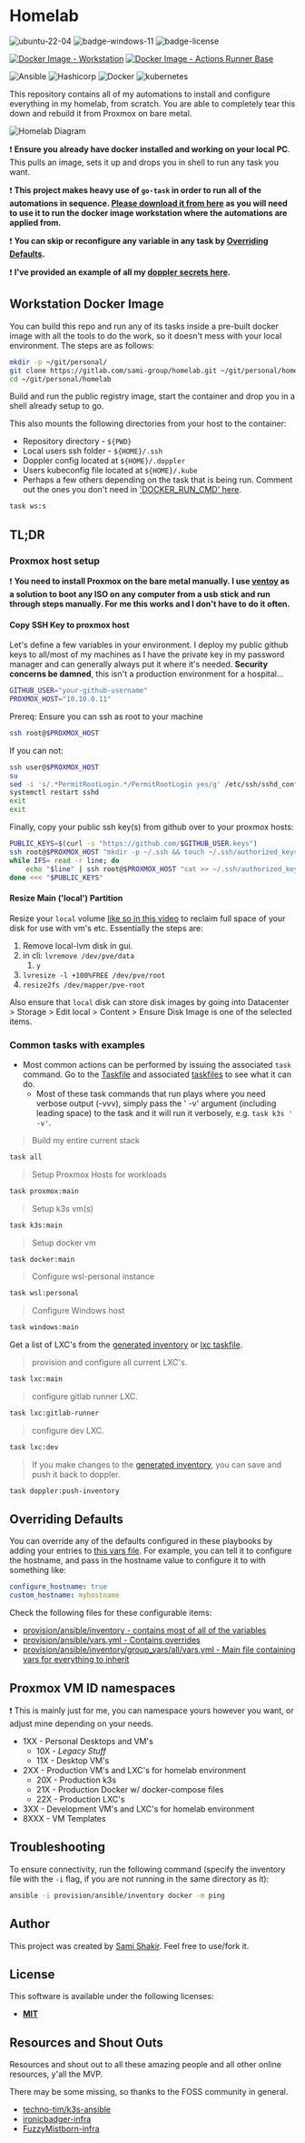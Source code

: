 # Homelab

![ubuntu-22-04](https://img.shields.io/badge/OS-Ubuntu%2022.04-blue)
![badge-windows-11](https://img.shields.io/badge/OS-Windows%2011%2021H2-blue)
![badge-license](https://img.shields.io/badge/License-MIT-informational)

[![Docker Image - Workstation](https://github.com/samis-group/homelab/actions/workflows/docker-image-workstation.yaml/badge.svg?branch=main)](https://github.com/samis-group/homelab/actions/workflows/docker-image-workstation.yaml)
[![Docker Image - Actions Runner Base](https://github.com/samis-group/homelab/actions/workflows/docker-image-actions-runner-base.yaml/badge.svg)](https://github.com/samis-group/homelab/actions/workflows/docker-image-actions-runner-base.yaml)

![Ansible](https://avatars.githubusercontent.com/u/1507452?s=200&v=4)
![Hashicorp](https://avatars.githubusercontent.com/u/761456?s=200&v=4)
![Docker](https://avatars.githubusercontent.com/u/38573177?s=200&v=4)
![kubernetes](https://avatars.githubusercontent.com/u/13629408?s=200&v=4)

This repository contains all of my automations to install and configure everything in my homelab, from scratch. You are able to completely tear this down and rebuild it from Proxmox on bare metal.

![Homelab Diagram](docs/assets/Homelab.png)

❗ **Ensure you already have docker installed and working on your local PC**. This pulls an image, sets it up and drops you in shell to run any task you want.

❗ **This project makes heavy use of `go-task` in order to run all of the automations in sequence. [Please download it from here](https://taskfile.dev/installation/) as you will need to use it to run the docker image workstation where the automations are applied from.**

❗ **You can skip or reconfigure any variable in any task by [Overriding Defaults](#overriding-defaults).**

❗ **I've provided an example of all my [doppler secrets here](docs/doppler_secrets_example.md).**

## Workstation Docker Image

You can build this repo and run any of its tasks inside a pre-built docker image with all the tools to do the work, so it doesn't mess with your local environment. The steps are as follows:

```bash
mkdir -p ~/git/personal/
git clone https://gitlab.com/sami-group/homelab.git ~/git/personal/homelab
cd ~/git/personal/homelab
```

Build and run the public registry image, start the container and drop you in a shell already setup to go.

This also mounts the following directories from your host to the container:

- Repository directory - `${PWD}`
- Local users ssh folder - `${HOME}/.ssh`
- Doppler config located at `${HOME}/.doppler`
- Users kubeconfig file located at `${HOME}/.kube`
- Perhaps a few others depending on the task that is being run. Comment out the ones you don't need in ['DOCKER_RUN_CMD' here](https://gitlab.com/sami-group/homelab/-/blob/main/.taskfiles/Workstation.yml#L9).

```bash
task ws:s
```

## TL;DR

### Proxmox host setup

❗ **You need to install Proxmox on the bare metal manually. I use [ventoy](https://www.ventoy.net/en/index.html) as a solution to boot any ISO on any computer from a usb stick and run through steps manually. For me this works and I don't have to do it often.**

#### Copy SSH Key to proxmox host

Let's define a few variables in your environment. I deploy my public github keys to all/most of my machines as I have the private key in my password manager and can generally always put it where it's needed. **Security concerns be damned**, this isn't a production environment for a hospital...

```bash
GITHUB_USER="your-github-username"
PROXMOX_HOST="10.10.0.11"
```

Prereq: Ensure you can ssh as root to your machine

```bash
ssh root@$PROXMOX_HOST
```

If you can not:

```bash
ssh user@$PROXMOX_HOST
su
sed -i 's/.*PermitRootLogin.*/PermitRootLogin yes/g' /etc/ssh/sshd_config
systemctl restart sshd
exit
exit
```

Finally, copy your public ssh key(s) from github over to your proxmox hosts:

```bash
PUBLIC_KEYS=$(curl -s "https://github.com/$GITHUB_USER.keys")
ssh root@$PROXMOX_HOST "mkdir -p ~/.ssh && touch ~/.ssh/authorized_keys"
while IFS= read -r line; do
    echo "$line" | ssh root@$PROXMOX_HOST "cat >> ~/.ssh/authorized_keys"
done <<< "$PUBLIC_KEYS"
```

#### Resize Main ('local') Partition

Resize your `local` volume [like so in this video](https://youtu.be/_u8qTN3cCnQ?t=887) to reclaim full space of your disk for use with vm's etc. Essentially the steps are:

1. Remove local-lvm disk in gui.
2. in cli: `lvremove /dev/pve/data`
   1. `y`
3. `lvresize -l +100%FREE /dev/pve/root`
4. `resize2fs /dev/mapper/pve-root`

Also ensure that `local` disk can store disk images by going into Datacenter > Storage > Edit local > Content > Ensure Disk Image is one of the selected items.

### Common tasks with examples

- Most common actions can be performed by issuing the associated `task` command. Go to the [Taskfile](Taskfile.yml) and associated [taskfiles](.taskfiles/) to see what it can do.
  - Most of these task commands that run plays where you need verbose output (-vvv), simply pass the ' -v' argument (including leading space) to the task and it will run it verbosely, e.g. `task k3s ' -v'`.

> Build my entire current stack

```bash
task all
```

> Setup Proxmox Hosts for workloads

```bash
task proxmox:main
```

> Setup k3s vm(s)

```bash
task k3s:main
```

> Setup docker vm

```bash
task docker:main
```

> Configure wsl-personal instance

```bash
task wsl:personal
```

> Configure Windows host

```bash
task windows:main
```

Get a list of LXC's from the [generated inventory](provision/ansible/inventory/generated.yml) or [lxc taskfile](.taskfiles/Lxc.yml).

> provision and configure all current LXC's.

```bash
task lxc:main
```

> configure gitlab runner LXC.

```bash
task lxc:gitlab-runner
```

> configure dev LXC.

```bash
task lxc:dev
```

> If you make changes to the [generated inventory](provision/ansible/inventory/generated.yml), you can save and push it back to doppler.

```bash
task doppler:push-inventory
```

## Overriding Defaults

You can override any of the defaults configured in these playbooks by adding your entries to [this vars file](provision/ansible/vars.yml). For example, you can tell it to configure the hostname, and pass in the hostname value to configure it to with something like:

```yaml
configure_hostname: true
custom_hostname: myhostname
```

Check the following files for these configurable items:

- [provision/ansible/inventory - contains most of all of the variables](provision/ansible/inventory)
- [provision/ansible/vars.yml - Contains overrides](provision/ansible/vars.yml)
- [provision/ansible/inventory/group_vars/all/vars.yml - Main file containing vars for everything to inherit](provision/ansible/inventory/group_vars/all/vars.yml)

## Proxmox VM ID namespaces

❗ This is mainly just for me, you can namespace yours however you want, or adjust mine depending on your needs.

- 1XX - Personal Desktops and VM's
  - 10X - *Legacy Stuff*
  - 11X - Desktop VM's
- 2XX - Production VM's and LXC's for homelab environment
  - 20X - Production k3s
  - 21X - Production Docker w/ docker-compose files
  - 22X - Production LXC's
- 3XX - Development VM's and LXC's for homelab environment
- 8XXX - VM Templates

## Troubleshooting

To ensure connectivity, run the following command (specify the inventory file with the `-i` flag, if you are not running in the same directory as it):

```bash
ansible -i provision/ansible/inventory docker -m ping
```

## Author

This project was created by [Sami Shakir](https://www.linkedin.com/in/sami-shakir/). Feel free to use/fork it.

## License

This software is available under the following licenses:

- **[MIT](./LICENSE)**

## Resources and Shout Outs

Resources and shout out to all these amazing people and all other online resources, y'all the MVP.

There may be some missing, so thanks to the FOSS community in general.

- [techno-tim/k3s-ansible](https://github.com/techno-tim/k3s-ansible)
- [ironicbadger-infra](https://github.com/ironicbadger/infra)
- [FuzzyMistborn-infra](https://github.com/FuzzyMistborn/infra)
